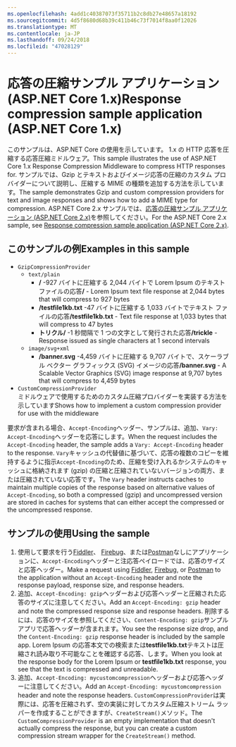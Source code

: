 ```yaml
---
ms.openlocfilehash: 4add1c40387073f35711b2c8db27e48657a18192
ms.sourcegitcommit: 4d5f8680d68b39c411b46c73f7014f8aa0f12026
ms.translationtype: MT
ms.contentlocale: ja-JP
ms.lasthandoff: 09/24/2018
ms.locfileid: "47028129"
---
```

# <a name="response-compression-sample-application-aspnet-core-1x"></a><span data-ttu-id="3636b-101">応答の圧縮サンプル アプリケーション (ASP.NET Core 1.x)</span><span class="sxs-lookup"><span data-stu-id="3636b-101">Response compression sample application (ASP.NET Core 1.x)</span></span>

<span data-ttu-id="3636b-102">このサンプルは、ASP.NET Core の使用を示しています。 1.x の HTTP 応答を圧縮する応答圧縮ミドルウェア。</span><span class="sxs-lookup"><span data-stu-id="3636b-102">This sample illustrates the use of ASP.NET Core 1.x Response Compression Middleware to compress HTTP responses for.</span></span> <span data-ttu-id="3636b-103">サンプルでは、Gzip とテキストおよびイメージ応答の圧縮のカスタム プロバイダーについて説明し、圧縮する MIME の種類を追加する方法を示しています。</span><span class="sxs-lookup"><span data-stu-id="3636b-103">The sample demonstrates Gzip and custom compression providers for text and image responses and shows how to add a MIME type for compression.</span></span> <span data-ttu-id="3636b-104">ASP.NET Core 2.x サンプルでは、[応答の圧縮サンプル アプリケーション (ASP.NET Core 2.x)](https://github.com/aspnet/Docs/tree/master/aspnetcore/performance/response-compression/samples/2.x)を参照してください。</span><span class="sxs-lookup"><span data-stu-id="3636b-104">For the ASP.NET Core 2.x sample, see [Response compression sample application (ASP.NET Core 2.x)](https://github.com/aspnet/Docs/tree/master/aspnetcore/performance/response-compression/samples/2.x).</span></span>

## <a name="examples-in-this-sample"></a><span data-ttu-id="3636b-105">このサンプルの例</span><span class="sxs-lookup"><span data-stu-id="3636b-105">Examples in this sample</span></span>

* `GzipCompressionProvider`
  * `text/plain`
    * <span data-ttu-id="3636b-106">**/** -927 バイトに圧縮する 2,044 バイトで Lorem Ipsum のテキスト ファイルの応答</span><span class="sxs-lookup"><span data-stu-id="3636b-106">**/** - Lorem Ipsum text file response at 2,044 bytes that will compress to 927 bytes</span></span>
    * <span data-ttu-id="3636b-107">**/testfile1kb.txt** -47 バイトに圧縮する 1,033 バイトでテキスト ファイルの応答</span><span class="sxs-lookup"><span data-stu-id="3636b-107">**/testfile1kb.txt** - Text file response at 1,033 bytes that will compress to 47 bytes</span></span>
    * <span data-ttu-id="3636b-108">**トリクル/** -1 秒間隔で 1 つの文字として発行された応答</span><span class="sxs-lookup"><span data-stu-id="3636b-108">**/trickle** - Response issued as single characters at 1 second intervals</span></span>
  * `image/svg+xml`
    * <span data-ttu-id="3636b-109">**/banner.svg** -4,459 バイトに圧縮する 9,707 バイトで、スケーラブル ベクター グラフィックス (SVG) イメージの応答</span><span class="sxs-lookup"><span data-stu-id="3636b-109">**/banner.svg** - A Scalable Vector Graphics (SVG) image response at 9,707 bytes that will compress to 4,459 bytes</span></span>
* `CustomCompressionProvider`<br><span data-ttu-id="3636b-110">ミドルウェアで使用するためのカスタム圧縮プロバイダーを実装する方法を示しています</span><span class="sxs-lookup"><span data-stu-id="3636b-110">Shows how to implement a custom compression provider for use with the middleware</span></span>

<span data-ttu-id="3636b-111">要求が含まれる場合、`Accept-Encoding`ヘッダー、サンプルは、追加、`Vary: Accept-Encoding`ヘッダーを応答にします。</span><span class="sxs-lookup"><span data-stu-id="3636b-111">When the request includes the `Accept-Encoding` header, the sample adds a `Vary: Accept-Encoding` header to the response.</span></span> <span data-ttu-id="3636b-112">`Vary`キャッシュの代替値に基づいて、応答の複数のコピーを維持するように指示`Accept-Encoding`のため、圧縮を受け入れるかシステムのキャッシュに格納されます (gzip) の圧縮と圧縮されていないバージョンの両方、または圧縮されていない応答です。</span><span class="sxs-lookup"><span data-stu-id="3636b-112">The `Vary` header instructs caches to maintain multiple copies of the response based on alternative values of `Accept-Encoding`, so both a compressed (gzip) and uncompressed version are stored in caches for systems that can either accept the compressed or the uncompressed response.</span></span>

## <a name="using-the-sample"></a><span data-ttu-id="3636b-113">サンプルの使用</span><span class="sxs-lookup"><span data-stu-id="3636b-113">Using the sample</span></span>

1. <span data-ttu-id="3636b-114">使用して要求を行う[Fiddler](http://www.telerik.com/fiddler)、 [Firebug](http://getfirebug.com/)、または[Postman](https://www.getpostman.com/)なしにアプリケーションに、`Accept-Encoding`ヘッダーと注応答ペイロードでは、応答のサイズと応答ヘッダー。</span><span class="sxs-lookup"><span data-stu-id="3636b-114">Make a request using [Fiddler](http://www.telerik.com/fiddler), [Firebug](http://getfirebug.com/), or [Postman](https://www.getpostman.com/) to the application without an `Accept-Encoding` header and note the response payload, response size, and response headers.</span></span>
1. <span data-ttu-id="3636b-115">追加、`Accept-Encoding: gzip`ヘッダーおよび応答ヘッダーと圧縮された応答のサイズに注意してください。</span><span class="sxs-lookup"><span data-stu-id="3636b-115">Add an `Accept-Encoding: gzip` header and note the compressed response size and response headers.</span></span> <span data-ttu-id="3636b-116">削除するには、応答のサイズを参照してください、`Content-Encoding: gzip`サンプル アプリで応答ヘッダーが含まれます。</span><span class="sxs-lookup"><span data-stu-id="3636b-116">You see the response size drop, and the `Content-Encoding: gzip` response header is included by the sample app.</span></span> <span data-ttu-id="3636b-117">Lorem Ipsum の応答本文での検索または**testfile1kb.txt**テキストは圧縮され読み取り不可能なことを確認する応答、します。</span><span class="sxs-lookup"><span data-stu-id="3636b-117">When you look at the response body for the Lorem Ipsum or **testfile1kb.txt** response, you see that the text is compressed and unreadable.</span></span>
1. <span data-ttu-id="3636b-118">追加、`Accept-Encoding: mycustomcompression`ヘッダーおよび応答ヘッダーに注意してください。</span><span class="sxs-lookup"><span data-stu-id="3636b-118">Add an `Accept-Encoding: mycustomcompression` header and note the response headers.</span></span> <span data-ttu-id="3636b-119">`CustomCompressionProvider`は実際には、応答を圧縮されず、空の実装に対してカスタム圧縮ストリーム ラッパーを作成することができますが、`CreateStream()`メソッド。</span><span class="sxs-lookup"><span data-stu-id="3636b-119">The `CustomCompressionProvider` is an empty implementation that doesn't actually compress the response, but you can create a custom compression stream wrapper for the `CreateStream()` method.</span></span>
